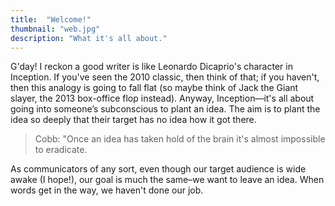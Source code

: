 ```yaml
---
title:  "Welcome!"
thumbnail: "web.jpg"
description: "What it's all about."
---
```


G'day! I reckon a good writer is like Leonardo Dicaprio's character in Inception. If you've seen the 2010 classic, then think of that; if you haven't, then this analogy is going to fall flat (so maybe think of Jack the Giant slayer, the 2013 box-office flop instead). Anyway, Inception—it's all about going into someone’s subconscious to plant an idea. The aim is to plant the idea so deeply that their target has no idea how it got there.

> Cobb: "Once an idea has taken hold of the brain it's almost impossible to eradicate.

As communicators of any sort, even though our target audience is wide awake (I hope!), our goal is much the same–we want to leave an idea. When words get in the way, we haven't done our job.
